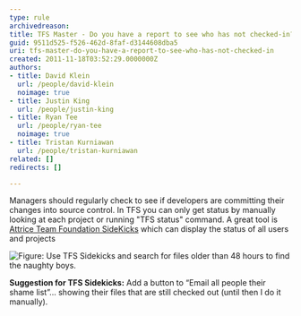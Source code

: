 ```yaml
---
type: rule
archivedreason: 
title: TFS Master - Do you have a report to see who has not checked-in?
guid: 9511d525-f526-462d-8faf-d3144608dba5
uri: tfs-master-do-you-have-a-report-to-see-who-has-not-checked-in
created: 2011-11-18T03:52:29.0000000Z
authors:
- title: David Klein
  url: /people/david-klein
  noimage: true
- title: Justin King
  url: /people/justin-king
- title: Ryan Tee
  url: /people/ryan-tee
  noimage: true
- title: Tristan Kurniawan
  url: /people/tristan-kurniawan
related: []
redirects: []

---
```


Managers should regularly check to see if developers are committing their changes into source control. In TFS you can only get status by manually looking at each project or running "TFS status" command. A great tool is [Attrice Team Foundation SideKicks](https://marketplace.visualstudio.com/items?itemName=MartinWoodward.TeamFoundationServerPowerToolsDecember2011) which can display the status of all users and projects

<!--endintro-->

![Figure: Use TFS Sidekicks and search for files older than 48 hours to find the naughty boys.](SideKicksStatus.jpg)  

**Suggestion for TFS Sidekicks:** Add a button to “Email all people their shame list”... showing their files that are still checked out (until then I do it manually).

